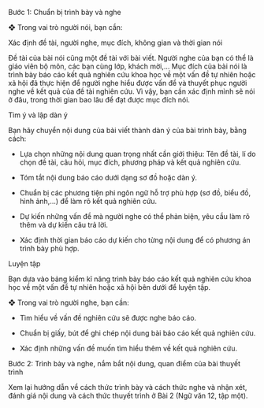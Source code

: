 Bước 1: Chuẩn bị trình bày và nghe

❖ Trong vai trò người nói, bạn cần:

Xác định đề tài, người nghe, mục đích, không gian và thời gian nói

Đề tài của bài nói cũng một đề tài với bài viết. Người nghe của bạn có thể là giáo viên bộ môn, các bạn cùng lớp, khách mời,... Mục đích của bài nói là trình bày báo cáo kết quả nghiên cứu khoa học về một vấn đề tự nhiên hoặc xã hội đã thực hiện để người nghe hiểu được vấn đề và thuyết phục người nghe về kết quả của đề tài nghiên cứu. Vì vậy, bạn cần xác định mình sẽ nói ở đâu, trong thời gian bao lâu để đạt được mục đích nói.

Tìm ý và lập dàn ý

Bạn hãy chuyển nội dung của bài viết thành dàn ý của bài trình bày, bằng cách:

- Lựa chọn những nội dung quan trọng nhất cần giới thiệu: Tên đề tài, lí do chọn đề tài, câu hỏi, mục đích, phương pháp và kết quả nghiên cứu.

- Tóm tắt nội dung báo cáo dưới dạng sơ đồ hoặc dàn ý.

- Chuẩn bị các phương tiện phi ngôn ngữ hỗ trợ phù hợp (sơ đồ, biểu đồ, hình ảnh,...) để làm rõ kết quả nghiên cứu.

- Dự kiến những vấn đề mà người nghe có thể phản biện, yêu cầu làm rõ thêm và dự kiến câu trả lời.

- Xác định thời gian báo cáo dự kiến cho từng nội dung để có phương án trình bày phù hợp.

Luyện tập

Bạn dựa vào bảng kiểm kĩ năng trình bày báo cáo kết quả nghiên cứu khoa học về một vấn đề tự nhiên hoặc xã hội bên dưới để luyện tập.

❖ Trong vai trò người nghe, bạn cần:

- Tìm hiểu về vấn đề nghiên cứu sẽ được nghe báo cáo.

- Chuẩn bị giấy, bút để ghi chép nội dung bài báo cáo kết quả nghiên cứu.

- Xác định những vấn đề muốn tìm hiểu thêm về kết quả nghiên cứu.

Bước 2: Trình bày và nghe, nắm bắt nội dung, quan điểm của bài thuyết trình

Xem lại hướng dẫn về cách thức trình bày và cách thức nghe và nhận xét, đánh giá nội dung và cách thức thuyết trình ở Bài 2 (Ngữ văn 12, tập một).